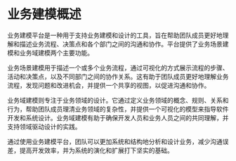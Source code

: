 # 业务建模概述

业务建模平台是一种用于支持业务建模和设计的工具，旨在帮助团队成员更好地理解和描述业务流程、决策点和各个部门之间的沟通和协作。平台提供了业务场景建模和业务域建模两个主要功能。

业务场景建模用于描述一个或多个业务流程，通过可视化的方式展示流程的步骤、活动和决策点，以及不同部门之间的协作关系。这有助于团队成员更好地理解业务流程，发现问题和改进机会，并提供一个共享的视图，以促进沟通和协作。

业务域建模则专注于业务领域的设计。它通过定义业务领域的概念、规则、关系和行为，帮助团队成员理清业务领域的复杂性，并提供一个可视化的模型来指导软件开发和系统设计。业务域建模有助于确保开发人员和业务人员之间的共同理解，并支持领域驱动设计的实践。

通过使用业务建模平台，团队可以更加系统和结构地分析和设计业务，减少沟通误差，提高开发效率，并为系统的演化和扩展打下坚实的基础。